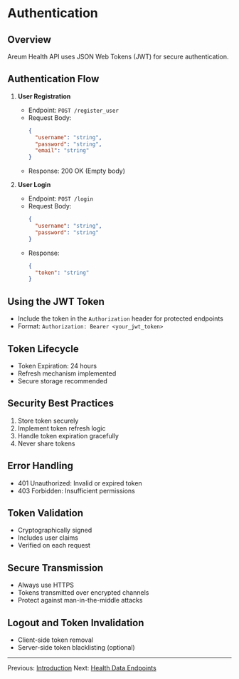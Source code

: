 # Authentication

## Overview

Areum Health API uses JSON Web Tokens (JWT) for secure authentication.

## Authentication Flow

1. **User Registration**
   - Endpoint: `POST /register_user`
   - Request Body:
     ```json
     {
       "username": "string",
       "password": "string",
       "email": "string"
     }
     ```
   - Response: 200 OK (Empty body)

2. **User Login**
   - Endpoint: `POST /login`
   - Request Body:
     ```json
     {
       "username": "string",
       "password": "string"
     }
     ```
   - Response:
     ```json
     {
       "token": "string"
     }
     ```

## Using the JWT Token

- Include the token in the `Authorization` header for protected endpoints
- Format: `Authorization: Bearer <your_jwt_token>`

## Token Lifecycle

- Token Expiration: 24 hours
- Refresh mechanism implemented
- Secure storage recommended

## Security Best Practices

1. Store token securely
2. Implement token refresh logic
3. Handle token expiration gracefully
4. Never share tokens

## Error Handling

- 401 Unauthorized: Invalid or expired token
- 403 Forbidden: Insufficient permissions

## Token Validation

- Cryptographically signed
- Includes user claims
- Verified on each request

## Secure Transmission

- Always use HTTPS
- Tokens transmitted over encrypted channels
- Protect against man-in-the-middle attacks

## Logout and Token Invalidation

- Client-side token removal
- Server-side token blacklisting (optional)

---

Previous: [Introduction](01-introduction.md)
Next: [Health Data Endpoints](03-health-data-endpoints.md)